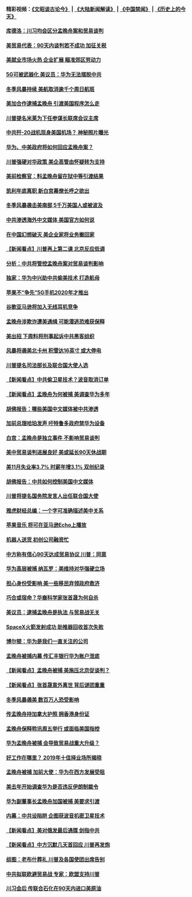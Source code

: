 #### 精彩视频：[《文昭谈古论今》](https://github.com/gfw-breaker/wenzhao/blob/master/README.md?t=12100031) | [《大陆新闻解读》](https://github.com/gfw-breaker/ntdtv-comedy/blob/master/README.md?t=12100031) | [《中国禁闻》](https://github.com/gfw-breaker/ntdtv-news/blob/master/README.md?t=12100031) | [《历史上的今天》](https://github.com/gfw-breaker/today-in-history/blob/master/README.md?t=12100031) 

#### [库德洛：川习均会区分孟晚舟案和贸易谈判](../pages/nsc412/n10900460.md?t=12100031) 

#### [美贸易代表：90天内谈判若不成功 加征关税](../pages/nsc412/n10900378.md?t=12100031) 

#### [美就业市场火热 企业扩展 瞄准郊区劳动力](../pages/nsc412/n10900194.md?t=12100031) 

#### [5G可被武器化 美议员：华为无法摆脱中共](../pages/nsc412/n10900268.md?t=12100031) 

#### [冬季风暴持续 美航取消逾千个周日航班](../pages/nsc412/n10900103.md?t=12100031) 

#### [美加合作逮捕孟晚舟 引渡美国程序怎么走](../pages/nsc412/n10899536.md?t=12100031) 

#### [川普提名米莱为下任参谋长联席会议主席](../pages/nsc412/n10899819.md?t=12100031) 

#### [中共歼-20战机现身美国机场？ 神秘照片曝光](../pages/nsc412/n10899663.md?t=12100031) 

#### [华为、中美政府将如何回应孟晚舟案？](../pages/nsc412/n10899591.md?t=12100031) 

#### [川普强硬对华政策 美企高管由怀疑转为支持](../pages/nsc412/n10899481.md?t=12100031) 

#### [美前检察官：料孟晚舟留在狱中等引渡结果](../pages/nsc412/n10899248.md?t=12100031) 

#### [凯利年底离职  新白宫幕僚长呼之欲出](../pages/nsc412/n10899433.md?t=12100031) 

#### [冬季风暴袭击美南部 5千万美国人或被波及](../pages/nsc412/n10899143.md?t=12100031) 

#### [中共渗透海外中文媒体 美国官方如何说](../pages/nsc412/n10893253.md?t=12100031) 

#### [在中国幻想破灭 美企业家将业务搬回家](../pages/nsc412/n10899238.md?t=12100031) 

#### [【新闻看点】川普再上第二课 北京反应低调](../pages/nsc412/n10899200.md?t=12100031) 

#### [分析：中共将管控孟晚舟案对贸易谈判影响](../pages/nsc412/n10899115.md?t=12100031) 

#### [独家：华为中兴助中共偷美技术 打造航母](../pages/nsc412/n10899158.md?t=12100031) 

#### [苹果不“争先”5G手机2020年才推出](../pages/nsc412/n10898579.md?t=12100031) 

#### [谷歌亚马逊将加入无线耳机竞争](../pages/nsc412/n10898571.md?t=12100031) 

#### [孟晚舟涉欺诈遭美通缉 可能潜逃恐难获保释](../pages/nsc412/n10898102.md?t=12100031) 

#### [美出招  下周料将刑事起诉中共黑客组织](../pages/nsc412/n10898123.md?t=12100031) 

#### [风暴将袭美北卡州 积雪达16英寸 或大停电](../pages/nsc412/n10898065.md?t=12100031) 

#### [川普提名司法部长及联合国大使人选](../pages/nsc412/n10897945.md?t=12100031) 

#### [【新闻看点】中共偷卫星技术？波音取消订单](../pages/nsc412/n10897878.md?t=12100031) 

#### [【新闻看点】孟晚舟为何被捕 美调查华为多年](../pages/nsc412/n10897596.md?t=12100031) 

#### [胡佛报告：哪些美国中文媒体被中共渗透](../pages/nsc412/n10896480.md?t=12100031) 

#### [加前总理哈珀发声 吁特鲁多政府禁华为设备](../pages/nsc412/n10898039.md?t=12100031) 

#### [白宫：孟晚舟是独立事件 不影响贸易谈判](../pages/nsc412/n10897915.md?t=12100031) 

#### [美中贸易谈判进展良好 美或延长90天休战期](../pages/nsc412/n10897855.md?t=12100031) 

#### [美11月失业率3.7% 时薪年增3.1% 双创纪录](../pages/nsc412/n10897528.md?t=12100031) 

#### [胡佛报告：中共如何控制美国中文媒体](../pages/nsc412/n10896358.md?t=12100031) 

#### [川普将提名国务院发言人出任联合国大使](../pages/nsc412/n10896834.md?t=12100031) 

#### [雅虎财经总编：一个字可准确描述美中关系](../pages/nsc412/n10896917.md?t=12100031) 

#### [苹果音乐 将可在亚马逊Echo上播放](../pages/nsc412/n10896675.md?t=12100031) 

#### [机器人送货 初创公司融资忙](../pages/nsc412/n10896659.md?t=12100031) 

#### [中方称有信心90天达成贸易协议 川普：同意](../pages/nsc412/n10896579.md?t=12100031) 

#### [华为高层被捕 纳瓦罗：美维持对华强硬立场](../pages/nsc412/n10896049.md?t=12100031) 

#### [担心身份受影响 美一些移民弃领政府救济](../pages/nsc412/n10895898.md?t=12100031) 

#### [巧合或宿命？华裔科学家张首晟为何自杀](../pages/nsc412/n10895275.md?t=12100031) 

#### [美议员：逮捕孟晚舟是执法 与贸易战无关](../pages/nsc412/n10895851.md?t=12100031) 

#### [SpaceX火箭发射成功 助推器回收首次失败](../pages/nsc412/n10895996.md?t=12100031) 

#### [博尔顿：华为是我们一直关注的公司](../pages/nsc412/n10895818.md?t=12100031) 

#### [孟晚舟被捕内幕  传汇丰银行华为账户泄底](../pages/nsc412/n10895828.md?t=12100031) 

#### [【新闻看点】孟晚舟被捕 美施压北京促谈判？](../pages/nsc412/n10895382.md?t=12100031) 

#### [【新闻看点】张首晟意外离世 背后谜团重重](../pages/nsc412/n10895539.md?t=12100031) 

#### [冬季风暴袭美 数百万人恐受影响](../pages/nsc412/n10895683.md?t=12100031) 

#### [传孟晚舟持加拿大护照 拥香港身份证](../pages/nsc412/n10895690.md?t=12100031) 

#### [孟晚舟保释聆讯周五举行 或面临美国指控](../pages/nsc412/n10895440.md?t=12100031) 

#### [华为孟晚舟被捕 会导致贸易战重大升级？](../pages/nsc412/n10895349.md?t=12100031) 

#### [好工作在哪里？ 2019年十佳择业场所揭晓](../pages/nsc412/n10893916.md?t=12100031) 

#### [孟晚舟被捕 加前大使：华为在西方发展受阻](../pages/nsc412/n10894033.md?t=12100031) 

#### [美去年开始调查华为是否违反伊朗制裁令](../pages/nsc412/n10335920.md?t=12100031) 

#### [华为副董事长孟晚舟加国被捕 美要求引渡](../pages/nsc412/n10893616.md?t=12100031) 

#### [内幕：中共设陷阱 企图获波音机密卫星技术](../pages/nsc412/n10893761.md?t=12100031) 

#### [【新闻看点】美对俄发最后通牒 剑指中共](../pages/nsc412/n10893354.md?t=12100031) 

#### [【新闻看点】中方沉默几天首回应 川普再发炮](../pages/nsc412/n10893156.md?t=12100031) 

#### [组图：老布什葬礼 川普及各国使团出席告别](../pages/nsc412/n10892998.md?t=12100031) 

#### [中共拟联欧避贸易战 专家：欧盟支持川普](../pages/nsc412/n10893281.md?t=12100031) 

#### [川习会后 传联合石化在90天内进口美原油](../pages/nsc412/n10893241.md?t=12100031) 

